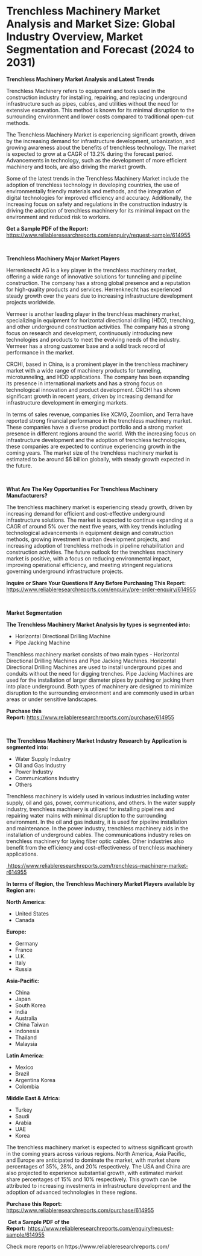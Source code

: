 <p><h1>Trenchless Machinery Market Analysis and Market Size: Global Industry Overview, Market Segmentation and Forecast (2024 to 2031)</h1></p><p><strong>Trenchless Machinery Market Analysis and Latest Trends</strong></p>
<p><p>Trenchless Machinery refers to equipment and tools used in the construction industry for installing, repairing, and replacing underground infrastructure such as pipes, cables, and utilities without the need for extensive excavation. This method is known for its minimal disruption to the surrounding environment and lower costs compared to traditional open-cut methods.</p><p>The Trenchless Machinery Market is experiencing significant growth, driven by the increasing demand for infrastructure development, urbanization, and growing awareness about the benefits of trenchless technology. The market is expected to grow at a CAGR of 13.2% during the forecast period. Advancements in technology, such as the development of more efficient machinery and tools, are also driving the market growth.</p><p>Some of the latest trends in the Trenchless Machinery Market include the adoption of trenchless technology in developing countries, the use of environmentally friendly materials and methods, and the integration of digital technologies for improved efficiency and accuracy. Additionally, the increasing focus on safety and regulations in the construction industry is driving the adoption of trenchless machinery for its minimal impact on the environment and reduced risk to workers.</p></p>
<p><strong>Get a Sample PDF of the Report:&nbsp;</strong> <a href="https://www.reliableresearchreports.com/enquiry/request-sample/614955">https://www.reliableresearchreports.com/enquiry/request-sample/614955</a></p>
<p>&nbsp;</p>
<p><strong>Trenchless Machinery Major Market Players</strong></p>
<p><p>Herrenknecht AG is a key player in the trenchless machinery market, offering a wide range of innovative solutions for tunneling and pipeline construction. The company has a strong global presence and a reputation for high-quality products and services. Herrenknecht has experienced steady growth over the years due to increasing infrastructure development projects worldwide.</p><p>Vermeer is another leading player in the trenchless machinery market, specializing in equipment for horizontal directional drilling (HDD), trenching, and other underground construction activities. The company has a strong focus on research and development, continuously introducing new technologies and products to meet the evolving needs of the industry. Vermeer has a strong customer base and a solid track record of performance in the market.</p><p>CRCHI, based in China, is a prominent player in the trenchless machinery market with a wide range of machinery products for tunneling, microtunneling, and HDD applications. The company has been expanding its presence in international markets and has a strong focus on technological innovation and product development. CRCHI has shown significant growth in recent years, driven by increasing demand for infrastructure development in emerging markets.</p><p>In terms of sales revenue, companies like XCMG, Zoomlion, and Terra have reported strong financial performance in the trenchless machinery market. These companies have a diverse product portfolio and a strong market presence in different regions around the world. With the increasing focus on infrastructure development and the adoption of trenchless technologies, these companies are expected to continue experiencing growth in the coming years. The market size of the trenchless machinery market is estimated to be around $6 billion globally, with steady growth expected in the future.</p></p>
<p>&nbsp;</p>
<p><strong>What Are The Key Opportunities For Trenchless Machinery Manufacturers?</strong></p>
<p><p>The trenchless machinery market is experiencing steady growth, driven by increasing demand for efficient and cost-effective underground infrastructure solutions. The market is expected to continue expanding at a CAGR of around 5% over the next five years, with key trends including technological advancements in equipment design and construction methods, growing investment in urban development projects, and increasing adoption of trenchless methods in pipeline rehabilitation and construction activities. The future outlook for the trenchless machinery market is positive, with a focus on reducing environmental impact, improving operational efficiency, and meeting stringent regulations governing underground infrastructure projects.</p></p>
<p><strong>Inquire or Share Your Questions If Any Before Purchasing This Report:</strong> <a href="https://www.reliableresearchreports.com/enquiry/pre-order-enquiry/614955">https://www.reliableresearchreports.com/enquiry/pre-order-enquiry/614955</a></p>
<p>&nbsp;</p>
<p><strong>Market Segmentation</strong></p>
<p><strong>The Trenchless Machinery Market Analysis by types is segmented into:</strong></p>
<p><ul><li>Horizontal Directional Drilling Machine</li><li>Pipe Jacking Machine</li></ul></p>
<p><p>Trenchless machinery market consists of two main types - Horizontal Directional Drilling Machines and Pipe Jacking Machines. Horizontal Directional Drilling Machines are used to install underground pipes and conduits without the need for digging trenches. Pipe Jacking Machines are used for the installation of larger diameter pipes by pushing or jacking them into place underground. Both types of machinery are designed to minimize disruption to the surrounding environment and are commonly used in urban areas or under sensitive landscapes.</p></p>
<p><strong>Purchase this Report:&nbsp;</strong><a href="https://www.reliableresearchreports.com/purchase/614955">https://www.reliableresearchreports.com/purchase/614955</a></p>
<p>&nbsp;</p>
<p><strong>The Trenchless Machinery Market Industry Research by Application is segmented into:</strong></p>
<p><ul><li>Water Supply Industry</li><li>Oil and Gas Industry</li><li>Power Industry</li><li>Communications Industry</li><li>Others</li></ul></p>
<p><p>Trenchless machinery is widely used in various industries including water supply, oil and gas, power, communications, and others. In the water supply industry, trenchless machinery is utilized for installing pipelines and repairing water mains with minimal disruption to the surrounding environment. In the oil and gas industry, it is used for pipeline installation and maintenance. In the power industry, trenchless machinery aids in the installation of underground cables. The communications industry relies on trenchless machinery for laying fiber optic cables. Other industries also benefit from the efficiency and cost-effectiveness of trenchless machinery applications.</p></p>
<p><a href="https://www.reliableresearchreports.com/trenchless-machinery-market-r614955">&nbsp;https://www.reliableresearchreports.com/trenchless-machinery-market-r614955</a></p>
<p><strong>In terms of Region, the Trenchless Machinery Market Players available by Region are:</strong></p>
<p>
    <p> <strong> North America: </strong>
        <ul>
            <li>United States</li>
            <li>Canada</li>
        </ul>
        </p> 
    <p> <strong> Europe: </strong>
        <ul>
            <li>Germany</li>
            <li>France</li>
            <li>U.K.</li>
            <li>Italy</li>
            <li>Russia</li>
        </ul>
        </p> 
    <p> <strong> Asia-Pacific: </strong>
        <ul>
            <li>China</li>
            <li>Japan</li>
            <li>South Korea</li>
            <li>India</li>
            <li>Australia</li>
            <li>China Taiwan</li>
            <li>Indonesia</li>
            <li>Thailand</li>
            <li>Malaysia</li>
        </ul>
        </p> 
    <p> <strong> Latin America: </strong>
        <ul>
            <li>Mexico</li>
            <li>Brazil</li>
            <li>Argentina Korea</li>
            <li>Colombia</li>
        </ul>
        </p> 
    <p> <strong> Middle East & Africa: </strong>
        <ul>
            <li>Turkey</li>
            <li>Saudi</li>
            <li>Arabia</li>
            <li>UAE</li>
            <li>Korea</li>
        </ul>
    </p>
    </p>
<p><p>The trenchless machinery market is expected to witness significant growth in the coming years across various regions. North America, Asia Pacific, and Europe are anticipated to dominate the market, with market share percentages of 35%, 28%, and 20% respectively. The USA and China are also projected to experience substantial growth, with estimated market share percentages of 15% and 10% respectively. This growth can be attributed to increasing investments in infrastructure development and the adoption of advanced technologies in these regions.</p></p>
<p><strong>Purchase this Report: </strong><a href="https://www.reliableresearchreports.com/purchase/614955">https://www.reliableresearchreports.com/purchase/614955</a></p>
<p>&nbsp;<strong>Get a Sample PDF of the Report:&nbsp;&nbsp;</strong><a href="https://www.reliableresearchreports.com/enquiry/request-sample/614955">https://www.reliableresearchreports.com/enquiry/request-sample/614955</a></p>
<p><strong></strong></p>
<p>Check more reports on https://www.reliableresearchreports.com/</p>
